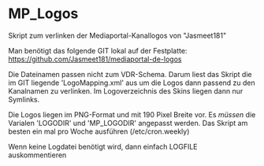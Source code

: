# MP_Logos

Skript zum verlinken der Mediaportal-Kanallogos von "Jasmeet181"

Man benötigt das folgende GIT lokal auf der Festplatte:
https://github.com/Jasmeet181/mediaportal-de-logos

Die Dateinamen passen nicht zum VDR-Schema. Darum liest das Skript die im GIT liegende 'LogoMapping.xml' aus um die Logos dann passend zu den Kanalnamen zu verlinken. Im Logoverzeichnis des Skins liegen dann nur Symlinks.

Die Logos liegen im PNG-Format und mit 190 Pixel Breite vor. 
Es _müssen_ die Varialen 'LOGODIR' und 'MP_LOGODIR' angepasst werden. Das Skript am besten ein mal pro Woche ausführen (/etc/cron.weekly)

Wenn keine Logdatei benötigt wird, dann einfach LOGFILE auskommentieren
